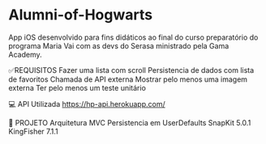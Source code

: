 # Alumni-of-Hogwarts
App iOS desenvolvido para fins didáticos ao final do curso preparatório do programa Maria Vai com as devs do Serasa ministrado pela Gama Academy.


✅REQUISITOS
Fazer uma lista com scroll
Persistencia de dados com lista de favoritos
Chamada de API externa
Mostrar pelo menos uma imagem externa
Ter pelo menos um teste unitário

💻 API Utilizada
https://hp-api.herokuapp.com/


📝 PROJETO
Arquitetura MVC
Persistencia em UserDefaults
SnapKit 5.0.1
KingFisher 7.1.1
